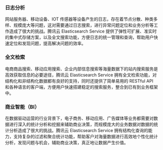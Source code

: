 ### 日志分析
网站服务器、移动设备、IOT 传感器等设备产生的日志，存在着节点分散、种类多样、规模庞大等问题，这对需要通过日志搜索，进行异常问题定位和业务分析等工作造成了很大的挑战。腾讯云 Elasticsearch Service 提供了弹性可扩展、准实时的集中式存储方案，以及全文搜索功能，方便日志的统一管理和查询，帮助用户快速定位和发现问题，提高解决问题的效率。

### 全文检索
电商商品搜索、移动应用搜索、企业内部信息搜索等海量数据下的站内搜索服务是高效获取信息的必要途径，腾讯云 Elasticsearch Service 拥有全文检索功能，对结构化和非结构化数据都有良好的支持，同时还提供了简单易用的 RESTful API 和各种语言的客户端，方便用户快速搭建稳定的搜索服务，整合到已有到业务框架中。

### 商业智能（BI）
在数据驱动运营的行业背景下，电子商务、移动应用、广告媒体等业务都需要对数据进行深入的统计分析和挖掘来辅助商业决策，而规模庞大的业务数据对数据的统计分析造成了很大的挑战。腾讯云 Elasticsearch Service 拥有结构化查询的能力，支持复杂的过滤和聚合统计功能，帮助客户对海量数据进行高效地个性化统计分析，发现问题与机会，辅助商业决策，真正地让数据产生价值。
